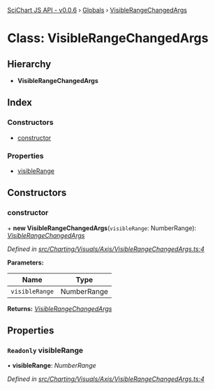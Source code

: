 [SciChart JS API - v0.0.6](../README.md) › [Globals](../globals.md) › [VisibleRangeChangedArgs](visiblerangechangedargs.md)

# Class: VisibleRangeChangedArgs

## Hierarchy

* **VisibleRangeChangedArgs**

## Index

### Constructors

* [constructor](visiblerangechangedargs.md#constructor)

### Properties

* [visibleRange](visiblerangechangedargs.md#readonly-visiblerange)

## Constructors

###  constructor

\+ **new VisibleRangeChangedArgs**(`visibleRange`: NumberRange): *[VisibleRangeChangedArgs](visiblerangechangedargs.md)*

*Defined in [src/Charting/Visuals/Axis/VisibleRangeChangedArgs.ts:4](https://github.com/ABTSoftware/SciChart.Dev/blob/f6fba97af2/Web/src/SciChart/src/Charting/Visuals/Axis/VisibleRangeChangedArgs.ts#L4)*

**Parameters:**

Name | Type |
------ | ------ |
`visibleRange` | NumberRange |

**Returns:** *[VisibleRangeChangedArgs](visiblerangechangedargs.md)*

## Properties

### `Readonly` visibleRange

• **visibleRange**: *NumberRange*

*Defined in [src/Charting/Visuals/Axis/VisibleRangeChangedArgs.ts:4](https://github.com/ABTSoftware/SciChart.Dev/blob/f6fba97af2/Web/src/SciChart/src/Charting/Visuals/Axis/VisibleRangeChangedArgs.ts#L4)*
